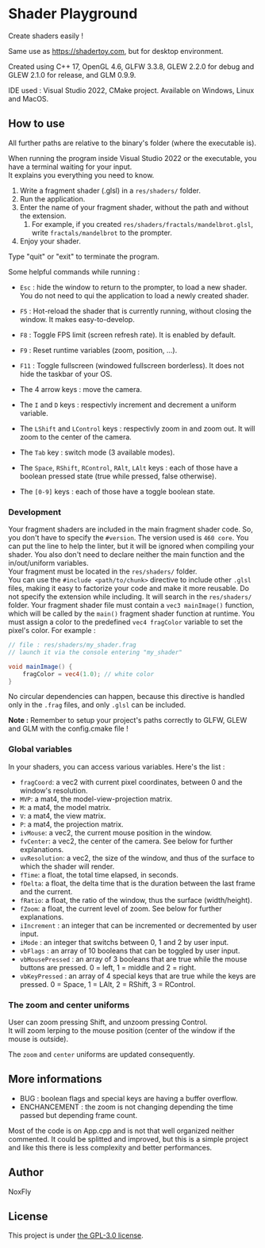 # Shader Playground

Create shaders easily !

Same use as https://shadertoy.com, but for desktop environment.

Created using C++ 17, OpenGL 4.6, GLFW 3.3.8, GLEW 2.2.0 for debug and GLEW 2.1.0 for release, and GLM 0.9.9.

IDE used : Visual Studio 2022, CMake project. Available on Windows, Linux and MacOS.


## How to use

All further paths are relative to the binary's folder (where the executable is).

When running the program inside Visual Studio 2022 or the executable, you have a terminal waiting for your input.<br>
It explains you everything you need to know.

1. Write a fragment shader (<name>.glsl) in a `res/shaders/` folder.
1. Run the application.
1. Enter the name of your fragment shader, without the path and without the extension.
	1. For example, if you created `res/shaders/fractals/mandelbrot.glsl`, write `fractals/mandelbrot` to the prompter.
1. Enjoy your shader.

Type "quit" or "exit" to terminate the program.

Some helpful commands while running :
- `Esc` : hide the window to return to the prompter, to load a new shader. You do not need to qui the application to load a newly created shader.
- `F5` : Hot-reload the shader that is currently running, without closing the window. It makes easy-to-develop.
- `F8` : Toggle FPS limit (screen refresh rate). It is enabled by default.
- `F9` : Reset runtime variables (zoom, position, ...).
- `F11` : Toggle fullscreen (windowed fullscreen borderless). It does not hide the taskbar of your OS.

- The 4 arrow keys : move the camera.
- The `I` and `D` keys : respectivly increment and decrement a uniform variable.
- The `LShift` and `LControl` keys : respectivly zoom in and zoom out. It will zoom to the center of the camera.
- The `Tab` key : switch mode (3 available modes).
- The `Space`, `RShift`, `RControl`, `RAlt`, `LAlt` keys : each of those have a boolean pressed state (true while pressed, false otherwise).
- The `[0-9]` keys : each of those have a toggle boolean state.

### Development

Your fragment shaders are included in the main fragment shader code. So, you don't have to specify the `#version`. The version used is `460 core`. You can put the line to help the linter, but it will be ignored when compiling your shader. You also don't need to declare neither the main function and the in/out/uniform variables.<br>
Your fragment must be located in the `res/shaders/` folder.<br>
You can use the `#include <path/to/chunk>` directive to include other `.glsl` files, making it easy to factorize your code and make it more reusable. Do not specify the extension while including. It will search in the `res/shaders/` folder.
Your fragment shader file must contain a `vec3 mainImage()` function, which will be called by the `main()` fragment shader function at runtime.
You must assign a color to the predefined `vec4 fragColor` variable to set the pixel's color. For example :

```glsl
// file : res/shaders/my_shader.frag
// launch it via the console entering "my_shader"

void mainImage() {
	fragColor = vec4(1.0); // white color
}
```

No circular dependencies can happen, because this directive is handled only in the `.frag` files, and only `.glsl` can be included.

**Note :** Remember to setup your project's paths correctly to GLFW, GLEW and GLM with the config.cmake file !


### Global variables

In your shaders, you can access various variables. Here's the list :

* `fragCoord`: a vec2 with current pixel coordinates, between 0 and the window's resolution.
* `MVP`: a mat4, the model-view-projection matrix.
* `M`: a mat4, the model matrix.
* `V`: a mat4, the view matrix.
* `P`: a mat4, the projection matrix.
* `ivMouse`: a vec2, the current mouse position in the window.
* `fvCenter`: a vec2, the center of the camera. See below for further explanations.
* `uvResolution`: a vec2, the size of the window, and thus of the surface to which the shader will render.
* `fTime`: a float, the total time elapsed, in seconds.
* `fDelta`: a float, the delta time that is the duration between the last frame and the current.
* `fRatio`: a float, the ratio of the window, thus the surface (width/height).
* `fZoom`: a float, the current level of zoom. See below for further explanations.
* `iIncrement` : an integer that can be incremented or decremented by user input.
* `iMode` : an integer that switchs between 0, 1 and 2 by user input.
* `vbFlags` : an array of 10 booleans that can be toggled by user input.
* `vbMousePressed` : an array of 3 booleans that are true while the mouse buttons are pressed. 0 = left, 1 = middle and 2 = right.
* `vbKeyPressed` : an array of 4 special keys that are true while the keys are pressed. 0 = Space, 1 = LAlt, 2 = RShift, 3 = RControl. 

### The zoom and center uniforms

User can zoom pressing Shift, and unzoom pressing Control.<br>
It will zoom lerping to the mouse position (center of the window if the mouse is outside).

The `zoom` and `center` uniforms are updated consequently.


## More informations

- BUG : boolean flags and special keys are having a buffer overflow.
- ENCHANCEMENT : the zoom is not changing depending the time passed but depending frame count.

Most of the code is on App.cpp and is not that well organized neither commented. It could be splitted and improved, but this is a simple
project and like this there is less complexity and better performances.

## Author

NoxFly


## License

This project is under [the GPL-3.0 license](./LICENSE).
